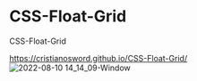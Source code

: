 # CSS-Float-Grid
CSS-Float-Grid

https://cristianosword.github.io/CSS-Float-Grid/
![2022-08-10 14_14_09-Window](https://user-images.githubusercontent.com/16153844/183975249-8f562152-8258-4946-b59c-e299a31ce560.png)
